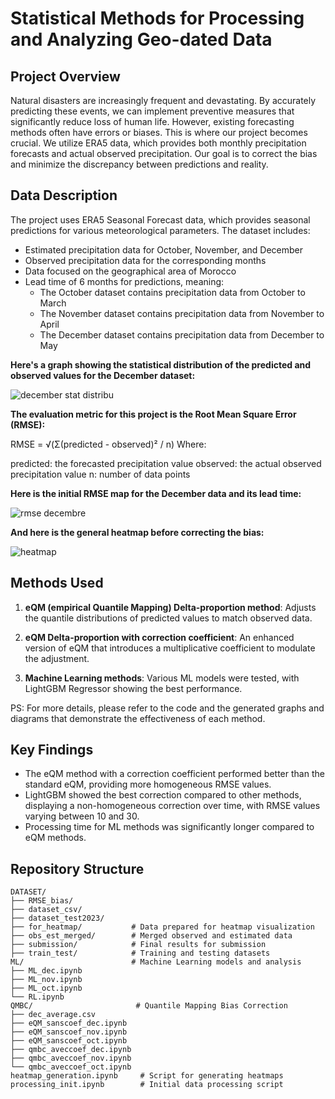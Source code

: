 # Statistical Methods for Processing and Analyzing Geo-dated Data


## Project Overview

Natural disasters are increasingly frequent and devastating. By accurately predicting these events, we can implement preventive measures that significantly reduce loss of human life. However, existing forecasting methods often have errors or biases. This is where our project becomes crucial. We utilize ERA5 data, which provides both monthly precipitation forecasts and actual observed precipitation. Our goal is to correct the bias and minimize the discrepancy between predictions and reality. 


## Data Description

The project uses ERA5 Seasonal Forecast data, which provides seasonal predictions for various meteorological parameters. The dataset includes:

- Estimated precipitation data for October, November, and December
- Observed precipitation data for the corresponding months
- Data focused on the geographical area of Morocco
- Lead time of 6 months for predictions, meaning:
  - The October dataset contains precipitation data from October to March
  - The November dataset contains precipitation data from November to April
  - The December dataset contains precipitation data from December to May

**Here's a graph showing the statistical distribution of the predicted and observed values for the December dataset:**

![december stat distribu](https://github.com/user-attachments/assets/1d024d8a-af6d-4c9d-84ec-f7f757642217)

**The evaluation metric for this project is the Root Mean Square Error (RMSE):**

RMSE = √(Σ(predicted - observed)² / n)
Where:

predicted: the forecasted precipitation value
observed: the actual observed precipitation value
n: number of data points

**Here is the initial RMSE map for the December data and its lead time:**

![rmse decembre](https://github.com/user-attachments/assets/0914c00b-de3c-40c7-aa9a-036121a203a9)

**And here is the general heatmap before correcting the bias:**

![heatmap](https://github.com/user-attachments/assets/0ac23264-b3c9-4972-8be7-5afd69332e2e)


## Methods Used


1. **eQM (empirical Quantile Mapping) Delta-proportion method**: Adjusts the quantile distributions of predicted values to match observed data.

3. **eQM Delta-proportion with correction coefficient**: An enhanced version of eQM that introduces a multiplicative coefficient to modulate the adjustment.

4. **Machine Learning methods**: Various ML models were tested, with LightGBM Regressor showing the best performance.

PS: For more details, please refer to the code and the generated graphs and diagrams that demonstrate the effectiveness of each method.


## Key Findings

- The eQM method with a correction coefficient performed better than the standard eQM, providing more homogeneous RMSE values.
- LightGBM showed the best correction compared to other methods, displaying a non-homogeneous correction over time, with RMSE values varying between 10 and 30.
- Processing time for ML methods was significantly longer compared to eQM methods.

## Repository Structure

```
DATASET/
├── RMSE_bias/            
├── dataset_csv/
├── dataset_test2023/
├── for_heatmap/           # Data prepared for heatmap visualization
├── obs_est_merged/        # Merged observed and estimated data
├── submission/            # Final results for submission
├── train_test/            # Training and testing datasets
ML/                        # Machine Learning models and analysis
├── ML_dec.ipynb
├── ML_nov.ipynb
├── ML_oct.ipynb
└── RL.ipynb
QMBC/                       # Quantile Mapping Bias Correction
├── dec_average.csv
├── eQM_sanscoef_dec.ipynb
├── eQM_sanscoef_nov.ipynb
├── eQM_sanscoef_oct.ipynb
├── qmbc_aveccoef_dec.ipynb
├── qmbc_aveccoef_nov.ipynb
└── qmbc_aveccoef_oct.ipynb
heatmap_generation.ipynb     # Script for generating heatmaps
processing_init.ipynb        # Initial data processing script
```

